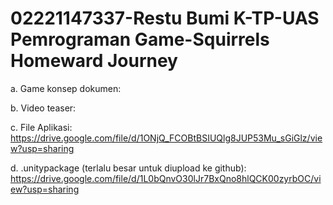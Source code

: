 # 02221147337-Restu Bumi K-TP-UAS Pemrograman Game-Squirrels Homeward Journey

a. Game konsep dokumen:

b. Video teaser:

c. File Aplikasi: https://drive.google.com/file/d/1ONjQ_FCOBtBSIUQlg8JUP53Mu_sGiGlz/view?usp=sharing

d. .unitypackage (terlalu besar untuk diupload ke github): https://drive.google.com/file/d/1L0bQnvO30lJr7BxQno8hlQCK00zyrbOC/view?usp=sharing
